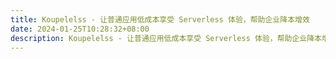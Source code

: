 ```yaml
---
title: Koupelelss - 让普通应用低成本享受 Serverless 体验，帮助企业降本增效
date: 2024-01-25T10:28:32+08:00
description: Koupelelss - 让普通应用低成本享受 Serverless 体验，帮助企业降本增效！
---
```


<script>
    if (window.location.pathname == "/")
        window.location="/home/";
</script>
